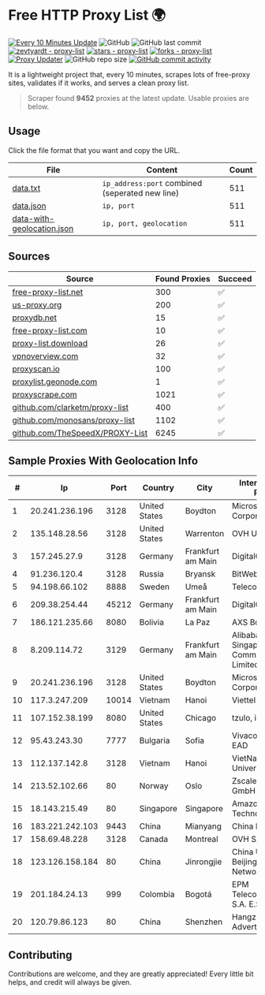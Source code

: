 
# Free HTTP Proxy List 🌍

[![Every 10 Minutes Update](https://github.com/mertguvencli/http-proxy-list/actions/workflows/main.yml/badge.svg?branch=main)](https://github.com/mertguvencli/http-proxy-list/actions/workflows/main.yml)
![GitHub](https://img.shields.io/github/license/mertguvencli/http-proxy-list)
![GitHub last commit](https://img.shields.io/github/last-commit/mertguvencli/http-proxy-list)
[![zevtyardt - proxy-list](https://img.shields.io/static/v1?label=zevtyardt&message=proxy-list&color=blue&logo=github)](https://github.com/zevtyardt/proxy-list "Go to GitHub repo")
[![stars - proxy-list](https://img.shields.io/github/stars/zevtyardt/proxy-list?style=social)](https://github.com/zevtyardt/proxy-list)
[![forks - proxy-list](https://img.shields.io/github/forks/zevtyardt/proxy-list?style=social)](https://github.com/zevtyardt/proxy-list)
[![Proxy Updater](https://github.com/zevtyardt/proxy-list/workflows/Proxy%20Updater/badge.svg)](https://github.com/zevtyardt/proxy-list/actions?query=workflow:"Proxy+Updater")
![GitHub repo size](https://img.shields.io/github/repo-size/zevtyardt/proxy-list)
[![GitHub commit activity](https://img.shields.io/github/commit-activity/m/zevtyardt/proxy-list?logo=commits)](https://github.com/zevtyardt/proxy-list/commits/main)

It is a lightweight project that, every 10 minutes, scrapes lots of free-proxy sites, validates if it works, and serves a clean proxy list.

> Scraper found **9452** proxies at the latest update. Usable proxies are below.

## Usage

Click the file format that you want and copy the URL.

|File|Content|Count|
|----|-------|-----|
|[data.txt](https://raw.githubusercontent.com/mertguvencli/http-proxy-list/main/proxy-list/data.txt)|`ip_address:port` combined (seperated new line)|511|
|[data.json](https://raw.githubusercontent.com/mertguvencli/http-proxy-list/main/proxy-list/data.json)|`ip, port`|511|
|[data-with-geolocation.json](https://raw.githubusercontent.com/mertguvencli/http-proxy-list/main/proxy-list/data-with-geolocation.json)|`ip, port, geolocation`|511|

## Sources

|Source|Found Proxies|Succeed|
|------|-------------|-------|
|[free-proxy-list.net](https://free-proxy-list.net)|300|✅|
|[us-proxy.org](https://www.us-proxy.org)|200|✅|
|[proxydb.net](http://proxydb.net)|15|✅|
|[free-proxy-list.com](https://free-proxy-list.com/?page=&port=&type%5B%5D=http&type%5B%5D=https&up_time=0&search=Search)|10|✅|
|[proxy-list.download](https://www.proxy-list.download/HTTP)|26|✅|
|[vpnoverview.com](https://vpnoverview.com/privacy/anonymous-browsing/free-proxy-servers)|32|✅|
|[proxyscan.io](https://www.proxyscan.io)|100|✅|
|[proxylist.geonode.com](https://proxylist.geonode.com/api/proxy-list?limit=300&page=1&sort_by=lastChecked&sort_type=desc&protocols=http,https)|1|✅|
|[proxyscrape.com](https://api.proxyscrape.com/v2/?request=displayproxies&protocol=http&timeout=10000&country=all&ssl=all&anonymity=all)|1021|✅|
|[github.com/clarketm/proxy-list](https://raw.githubusercontent.com/clarketm/proxy-list/master/proxy-list-raw.txt)|400|✅|
|[github.com/monosans/proxy-list](https://raw.githubusercontent.com/monosans/proxy-list/main/proxies/http.txt)|1102|✅|
|[github.com/TheSpeedX/PROXY-List](https://raw.githubusercontent.com/TheSpeedX/PROXY-List/master/http.txt)|6245|✅|


## Sample Proxies With Geolocation Info

|#|Ip|Port|Country|City|Internet Service Provider|
|-|--|----|-------|----|-------------------------|
|1|20.241.236.196|3128|United States|Boydton|Microsoft Corporation|
|2|135.148.28.56|3128|United States|Warrenton|OVH US LLC|
|3|157.245.27.9|3128|Germany|Frankfurt am Main|DigitalOcean, LLC|
|4|91.236.120.4|3128|Russia|Bryansk|BitWeb LLC|
|5|94.198.66.102|8888|Sweden|Umeå|Telecom3|
|6|209.38.254.44|45212|Germany|Frankfurt am Main|DigitalOcean, LLC|
|7|186.121.235.66|8080|Bolivia|La Paz|AXS Bolivia S. A.|
|8|8.209.114.72|3129|Germany|Frankfurt am Main|Alibaba.com Singapore E-Commerce Private Limited|
|9|20.241.236.196|3128|United States|Boydton|Microsoft Corporation|
|10|117.3.247.209|10014|Vietnam|Hanoi|Viettel Corporation|
|11|107.152.38.199|8080|United States|Chicago|tzulo, inc.|
|12|95.43.243.30|7777|Bulgaria|Sofia|Vivacom Bulgaria EAD|
|13|112.137.142.8|3128|Vietnam|Hanoi|VietNam National University|
|14|213.52.102.66|80|Norway|Oslo|Zscaler Switzerland GmbH|
|15|18.143.215.49|80|Singapore|Singapore|Amazon Technologies Inc.|
|16|183.221.242.103|9443|China|Mianyang|China Mobile|
|17|158.69.48.228|3128|Canada|Montreal|OVH SAS|
|18|123.126.158.184|80|China|Jinrongjie|China Unicom Beijing Province Network|
|19|201.184.24.13|999|Colombia|Bogotá|EPM Telecomunicaciones S.A. E.S.P.|
|20|120.79.86.123|80|China|Shenzhen|Hangzhou Alibaba Advertising Co|



## Contributing

Contributions are welcome, and they are greatly appreciated! Every
little bit helps, and credit will always be given.

